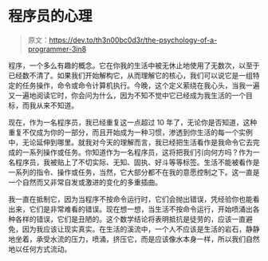 # 程序员的心理

> 原文：<https://dev.to/th3n00bc0d3r/the-psychology-of-a-programmer-3in8>

程序，一个多么有趣的概念。它在你我的生活中被无休止地使用了无数次，以至于已经数不清了。如果我们开始解构它，从而理解它的核心，我们可以说它是一组特定的任务操作，命令或命令计算机执行。今晚，这个定义萦绕在我心头，当我一遍又一遍地阅读它时，你会问为什么，因为不知不觉中它已经成为我生活的一个目标，而我从来不知道。

现在，作为一名程序员，我已经重复这一点超过 10 年了，无论你是否知道，这种重复不仅成为你的一部分，而且开始成为一种习惯，渗透到你生活的每一个实例中，无论延伸到哪里。就我对今天的理解而言，我已经把生活看作是我命令它去完成的一系列操作或任务。你知道作为一名程序员，这将把我们引向何方吗？作为一名程序员，我被贴上了不切实际、无知、固执、好斗等等标签。生活不能被看作是一系列的指令、操作或任务，当然，它大部分都不在我的意愿控制之下。这一直是一个自然而又非常自发或激进的变化的多重插曲。

我一直在抵制它，因为当程序不按命令运行时，它们会抛出错误，凭经验你也能看出来，它们是非常难看的错误。现在想一想，当生活不按命令运行，开始喷涌出各种各样的错误，它们是丑陋的。这个数学结论将表明抵抗是徒劳的，应该一直避免，因为我应该让现实真实。在生活的溪流中，一个人不应该是生活的岩石，静静地坐着，承受水流的压力，喷涌，挤压它，而是应该像水本身一样，所以我们自然地以任何方式流动。